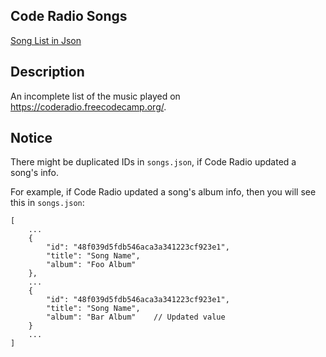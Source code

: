 ## Code Radio Songs

[Song List in Json](songs.json)

## Description

An incomplete list of the music played on https://coderadio.freecodecamp.org/.

## Notice

There might be duplicated IDs in `songs.json`, if Code Radio updated a song's info.

For example, if Code Radio updated a song's album info, then you will see this in `songs.json`:

```
[
    ...
    {
        "id": "48f039d5fdb546aca3a341223cf923e1",
        "title": "Song Name",
        "album": "Foo Album"
    },
    ...
    {
        "id": "48f039d5fdb546aca3a341223cf923e1",
        "title": "Song Name",
        "album": "Bar Album"    // Updated value
    }
    ...
]
```